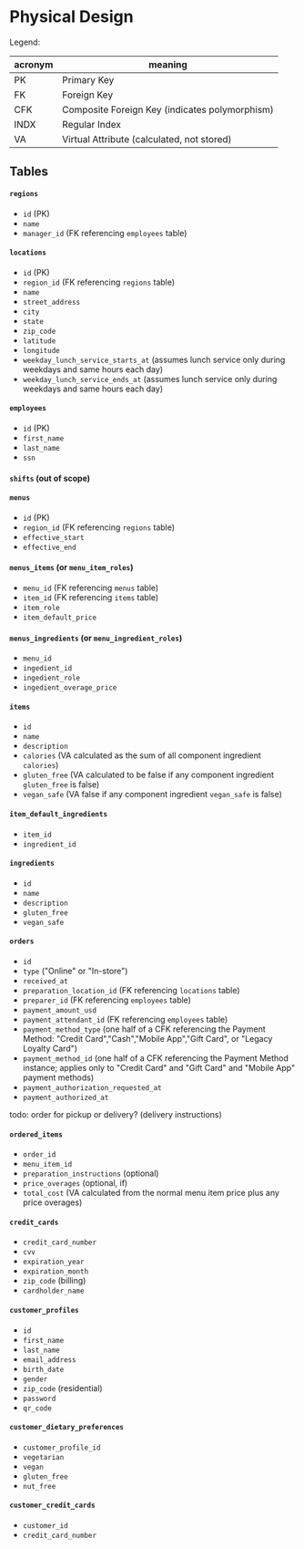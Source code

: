 # Physical Design

Legend:

acronym | meaning
--- | ---
PK | Primary Key
FK | Foreign Key
CFK | Composite Foreign Key (indicates polymorphism)
INDX | Regular Index
VA | Virtual Attribute (calculated, not stored)

## Tables

#### `regions`

 + `id` (PK)
 + `name`
 + `manager_id` (FK referencing `employees` table)

#### `locations`

 + `id` (PK)
 + `region_id` (FK referencing `regions` table)
 + `name`
 + `street_address`
 + `city`
 + `state`
 + `zip_code`
 + `latitude`
 + `longitude`
 + `weekday_lunch_service_starts_at` (assumes lunch service only during weekdays and same hours each day)
 + `weekday_lunch_service_ends_at` (assumes lunch service only during weekdays and same hours each day)

#### `employees`

 + `id` (PK)
 + `first_name`
 + `last_name`
 + `ssn`

#### `shifts` (out of scope)

#### `menus`

 + `id` (PK)
 + `region_id` (FK referencing `regions` table)
 + `effective_start`
 + `effective_end`

#### `menus_items` (or `menu_item_roles`)

 + `menu_id` (FK referencing `menus` table)
 + `item_id` (FK referencing `items` table)
 + `item_role`
 + `item_default_price`

#### `menus_ingredients` (or `menu_ingredient_roles`)

  + `menu_id`
  + `ingedient_id`
  + `ingedient_role`
  + `ingedient_overage_price`

#### `items`

 + `id`
 + `name`
 + `description`
 + `calories` (VA calculated as the sum of all component ingredient `calories`)
 + `gluten_free` (VA calculated to be false if any component ingredient `gluten_free` is false)
 + `vegan_safe` (VA false if any component ingredient `vegan_safe` is false)

#### `item_default_ingredients`

 + `item_id`
 + `ingredient_id`

#### `ingredients`

 + `id`
 + `name`
 + `description`
 + `gluten_free`
 + `vegan_safe`

#### `orders`

 + `id`
 + `type` ("Online" or "In-store")
 + `received_at`
 + `preparation_location_id` (FK referencing `locations` table)
 + `preparer_id` (FK referencing `employees` table)
 + `payment_amount_usd`
 + `payment_attendant_id` (FK referencing `employees` table)
 + `payment_method_type` (one half of a CFK referencing the Payment Method: "Credit Card","Cash","Mobile App","Gift Card", or "Legacy Loyalty Card")
 + `payment_method_id` (one half of a CFK referencing the Payment Method instance; applies only to "Credit Card" and "Gift Card" and "Mobile App" payment methods)
 + `payment_authorization_requested_at`
 + `payment_authorized_at`

todo: order for pickup or delivery? (delivery instructions)

#### `ordered_items`

 + `order_id`
 + `menu_item_id`
 + `preparation_instructions` (optional)
 + `price_overages` (optional, if)
 + `total_cost` (VA calculated from the normal menu item price plus any price overages)

#### `credit_cards`

 + `credit_card_number`
 + `cvv`
 + `expiration_year`
 + `expiration_month`
 + `zip_code` (billing)
 + `cardholder_name`

#### `customer_profiles`

 + `id`
 + `first_name`
 + `last_name`
 + `email_address`
 + `birth_date`
 + `gender`
 + `zip_code` (residential)
 + `password`
 + `qr_code`

#### `customer_dietary_preferences`

  + `customer_profile_id`
  + `vegetarian`
  + `vegan`
  + `gluten_free`
  + `nut_free`

#### `customer_credit_cards`

 + `customer_id`
 + `credit_card_number`
